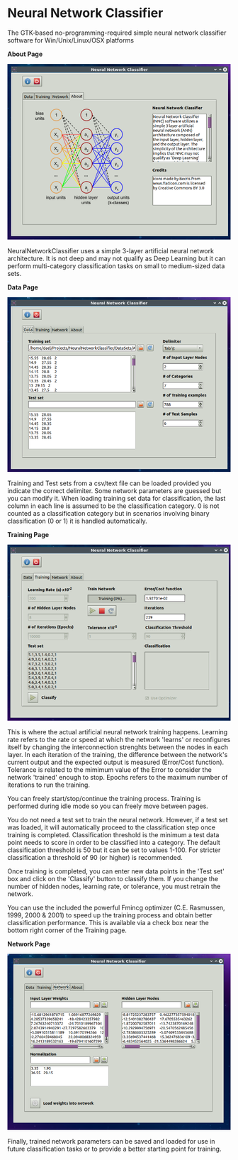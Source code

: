 # Neural Network Classifier
The GTK-based no-programming-required simple neural network classifier software for Win/Unix/Linux/OSX platforms

**About Page**

![About Page](/Screenshots/about.png)

NeuralNetworkClassifier uses a simple 3-layer artificial neural network architecture. It is not deep and may not qualify as Deep Learning but it can perform multi-category classification tasks on small to medium-sized data sets.

**Data Page**

![Data Page](/Screenshots/data.png)

Training and Test sets from a csv/text file can be loaded provided you indicate the correct delimiter. Some network parameters are guessed but you can modify it. When loading training set data for classification, the last column in each line is assumed to be the classification category. 0 is not counted as a classification category but in scenarios involving binary classification (0 or 1) it is handled automatically. 

**Training Page**

![Training Page](/Screenshots/training.png)

This is where the actual artificial neural network training happens. Learning rate refers to the rate or speed at which the network 'learns' or reconfigures itself by changing the interconnection strenghts between the nodes in each layer. In each iteration of the training, the difference between the network's current output and the expected output is measured (Error/Cost function). Tolerance is related to the mimimum value of the Error to consider the network 'trained' enough to stop. Epochs refers to the maximum number of iterations to run the training.

You can freely start/stop/continue the training process. Training is performed during idle mode so you can freely move between pages. 

You do not need a test set to train the neural network. However, if a test set was loaded, it will automatically proceed to the classification step once training is completed. Classification threshold is the minimum a test data point needs to score in order to be classified into a category. The default classification threshold is 50 but it can be set to values 1-100. For stricter classification a threshold of 90 (or higher) is recommended.

Once training is completed, you can enter new data points in the 'Test set' box and click on the 'Classify' button to classify them. If you change the number of hidden nodes, learning rate, or tolerance, you must retrain the network.

You can use the included the powerful Fmincg optimizer (C.E. Rasmussen, 1999, 2000 & 2001) to speed up the training process and obtain better classification performance. This is available via a check box near the bottom right corner of the Training page.

**Network Page**

![Network Page](/Screenshots/network.png)

Finally, trained network parameters can be saved and loaded for use in future classification tasks or to provide a better starting point for training.

